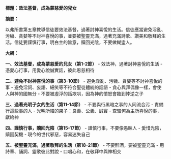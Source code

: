 **標題：效法基督，成為蒙慈愛的兒女**

**摘要：**

以弗所書第五章教導信徒要效法基督，過著討神喜悅的生活。信徒應當避免淫亂、污穢、貪婪等不討神喜悅的事，並要被聖靈充滿，過著充滿詩歌、讚美和敬拜的生活。信徒要謹慎行事，明白主的旨意，贖回光陰，不要做糊塗人。

**大綱：**

**一、效法基督，成為蒙慈愛的兒女（第1-2節）**
    - 效法神，過著討神喜悅的生活
    - 憑愛心行事，用愛心說誠實話，彼此恩慈相待

**二、避免不討神喜悅的事（第3-10節）**
    - 避免淫亂、污穢、貪婪等不討神喜悅的事
    - 避免淫詞、妄語、細笑等不符合聖徒體統的話語
    - 貪心與拜偶像一樣，會使人與神的國無分
    - 不要被虛浮的話欺哄，因為神的憤怒會臨到悖逆之子

**三、過著光明子女的生活（第11-14節）**
    - 不要與行黑暗之事的人同流合污
    - 責備行這些事的人
    - 光明所結的果子：良善、公義、誠實
    - 查驗何為主所喜悅的事，獻給神

**四、謹慎行事，贖回光陰（第15-17節）**
    - 謹慎行事，不要像愚昧人
    - 愛惜光陰，贖回契機
    - 現今的世代邪惡，容易迷失自己

**五、被聖靈充滿，過著敬拜的生活（第18-21節）**
    - 不要醉酒，要被聖靈充滿
    - 用詩章、誦詞、靈歌彼此對說
    - 口唱心和，在敬拜中與神相交